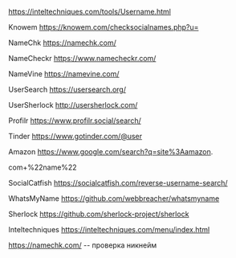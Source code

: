 
https://inteltechniques.com/tools/Username.html

Knowem https://knowem.com/checksocialnames.php?u=

NameChk https://namechk.com/

NameCheckr https://www.namecheckr.com/

NameVine https://namevine.com/

UserSearch https://usersearch.org/

UserSherlock http://usersherlock.com/

Profilr https://www.profilr.social/search/

Tinder https://www.gotinder.com/@user

Amazon https://www.google.com/search?q=site%3Aamazon.

com+%22name%22

SocialCatfish https://socialcatfish.com/reverse-username-search/

WhatsMyName https://github.com/webbreacher/whatsmyname

Sherlock https://github.com/sherlock-project/sherlock

Inteltechniques https://inteltechniques.com/menu/index.html

https://namechk.com/  -- проверка никнейм




